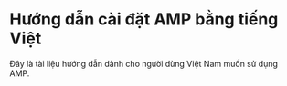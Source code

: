 # Hướng dẫn cài đặt AMP bằng tiếng Việt
Đây là tài liệu hướng dẫn dành cho người dùng Việt Nam muốn sử dụng AMP.
